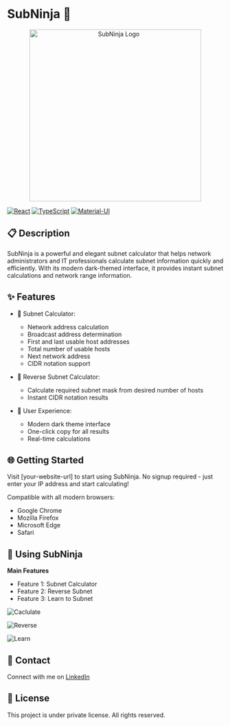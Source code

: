 # SubNinja 🥷

<div align="center">
  <img src="https://github.com/user-attachments/assets/128bcd89-d004-442c-a3ed-4b0ce88105f2" alt="SubNinja Logo" width="400">
</div>



[![React](https://img.shields.io/badge/React-19.1.0-blue.svg)](https://reactjs.org/)
[![TypeScript](https://img.shields.io/badge/TypeScript-4.9.5-blue.svg)](https://www.typescriptlang.org/)
[![Material-UI](https://img.shields.io/badge/Material--UI-7.0.2-blue.svg)](https://mui.com/)

## 📋 Description

SubNinja is a powerful and elegant subnet calculator that helps network administrators and IT professionals calculate subnet information quickly and efficiently. With its modern dark-themed interface, it provides instant subnet calculations and network range information.

## ✨ Features

- 🧮 Subnet Calculator:
  - Network address calculation
  - Broadcast address determination
  - First and last usable host addresses
  - Total number of usable hosts
  - Next network address
  - CIDR notation support

- 🔄 Reverse Subnet Calculator:
  - Calculate required subnet mask from desired number of hosts
  - Instant CIDR notation results

- 🎨 User Experience:
  - Modern dark theme interface
  - One-click copy for all results
  - Real-time calculations 

## 🌐 Getting Started

Visit [your-website-url] to start using SubNinja. No signup required - just enter your IP address and start calculating!

Compatible with all modern browsers:
- Google Chrome
- Mozilla Firefox
- Microsoft Edge
- Safari

## 📱 Using SubNinja


   **Main Features**
   - Feature 1: Subnet Calculator
   - Feature 2: Reverse Subnet
   - Feature 3: Learn to Subnet

![Caclulate](https://github.com/user-attachments/assets/07ddf998-14ba-44a4-bd63-75b7fa0114ad)

![Reverse](https://github.com/user-attachments/assets/fd84eb2d-700b-4e0a-85f0-68fe219e1874)

![Learn](https://github.com/user-attachments/assets/6059354a-17c0-463f-b776-34db3a769435)



## 👤 Contact

Connect with me on [LinkedIn](your-linkedin-url)

## 📝 License

This project is under private license. All rights reserved.


